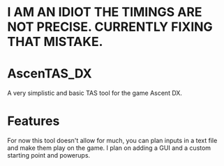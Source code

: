 # I AM AN IDIOT THE TIMINGS ARE NOT PRECISE. CURRENTLY FIXING THAT MISTAKE.
# AscenTAS_DX
A very simplistic and basic TAS tool for the game Ascent DX.

# Features
For now this tool doesn't allow for much, you can plan inputs in a text file and make them play on the game. I plan on adding a GUI and a custom starting point and powerups.
